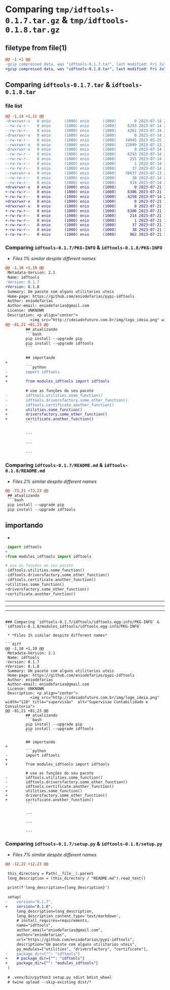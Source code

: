 # Comparing `tmp/idftools-0.1.7.tar.gz` & `tmp/idftools-0.1.8.tar.gz`

## filetype from file(1)

```diff
@@ -1 +1 @@
-gzip compressed data, was "idftools-0.1.7.tar", last modified: Fri Jul 14 20:57:27 2023, max compression
+gzip compressed data, was "idftools-0.1.8.tar", last modified: Fri Jul 21 13:26:17 2023, max compression
```

## Comparing `idftools-0.1.7.tar` & `idftools-0.1.8.tar`

### file list

```diff
@@ -1,14 +1,11 @@
-drwxrwxr-x   0 enio      (1000) enio      (1000)        0 2023-07-14 20:57:27.835754 idftools-0.1.7/
--rw-rw-r--   0 enio      (1000) enio      (1000)     6293 2023-07-14 20:57:27.835754 idftools-0.1.7/PKG-INFO
--rw-rw-r--   0 enio      (1000) enio      (1000)     4261 2023-07-14 20:37:31.000000 idftools-0.1.7/README.md
-drwxrwxr-x   0 enio      (1000) enio      (1000)        0 2023-07-14 20:57:27.835754 idftools-0.1.7/idftools/
--rw-rw-r--   0 enio      (1000) enio      (1000)    34945 2023-05-25 18:44:21.000000 idftools-0.1.7/idftools/certificate.py
--rwxrwxr-x   0 enio      (1000) enio      (1000)    22099 2023-07-13 20:03:14.000000 idftools-0.1.7/idftools/driversfactory.py
-drwxrwxr-x   0 enio      (1000) enio      (1000)        0 2023-07-14 20:57:27.835754 idftools-0.1.7/idftools/idftools.egg-info/
--rw-rw-r--   0 enio      (1000) enio      (1000)     6293 2023-07-14 20:57:27.000000 idftools-0.1.7/idftools/idftools.egg-info/PKG-INFO
--rw-rw-r--   0 enio      (1000) enio      (1000)      255 2023-07-14 20:57:27.000000 idftools-0.1.7/idftools/idftools.egg-info/SOURCES.txt
--rw-rw-r--   0 enio      (1000) enio      (1000)        1 2023-07-14 20:57:27.000000 idftools-0.1.7/idftools/idftools.egg-info/dependency_links.txt
--rw-rw-r--   0 enio      (1000) enio      (1000)       37 2023-07-14 20:57:27.000000 idftools-0.1.7/idftools/idftools.egg-info/top_level.txt
--rwxrwxr-x   0 enio      (1000) enio      (1000)    70637 2023-07-13 20:10:20.000000 idftools-0.1.7/idftools/utilities.py
--rw-rw-r--   0 enio      (1000) enio      (1000)       38 2023-07-14 20:57:27.835754 idftools-0.1.7/setup.cfg
--rw-rw-r--   0 enio      (1000) enio      (1000)      919 2023-07-14 20:57:17.000000 idftools-0.1.7/setup.py
+drwxrwxr-x   0 enio      (1000) enio      (1000)        0 2023-07-21 13:26:17.048066 idftools-0.1.8/
+-rw-rw-r--   0 enio      (1000) enio      (1000)     6306 2023-07-21 13:26:17.048066 idftools-0.1.8/PKG-INFO
+-rw-rw-r--   0 enio      (1000) enio      (1000)     4258 2023-07-14 21:10:47.000000 idftools-0.1.8/README.md
+drwxrwxr-x   0 enio      (1000) enio      (1000)        0 2023-07-21 13:26:17.048066 idftools-0.1.8/modules_idftools/
+drwxrwxr-x   0 enio      (1000) enio      (1000)        0 2023-07-21 13:26:17.048066 idftools-0.1.8/modules_idftools/idftools.egg-info/
+-rw-rw-r--   0 enio      (1000) enio      (1000)     6306 2023-07-21 13:26:17.000000 idftools-0.1.8/modules_idftools/idftools.egg-info/PKG-INFO
+-rw-rw-r--   0 enio      (1000) enio      (1000)      214 2023-07-21 13:26:17.000000 idftools-0.1.8/modules_idftools/idftools.egg-info/SOURCES.txt
+-rw-rw-r--   0 enio      (1000) enio      (1000)        1 2023-07-21 13:26:17.000000 idftools-0.1.8/modules_idftools/idftools.egg-info/dependency_links.txt
+-rw-rw-r--   0 enio      (1000) enio      (1000)       37 2023-07-21 13:26:17.000000 idftools-0.1.8/modules_idftools/idftools.egg-info/top_level.txt
+-rw-rw-r--   0 enio      (1000) enio      (1000)       38 2023-07-21 13:26:17.048066 idftools-0.1.8/setup.cfg
+-rw-rw-r--   0 enio      (1000) enio      (1000)      962 2023-07-21 13:26:11.000000 idftools-0.1.8/setup.py
```

### Comparing `idftools-0.1.7/PKG-INFO` & `idftools-0.1.8/PKG-INFO`

 * *Files 1% similar despite different names*

```diff
@@ -1,10 +1,10 @@
 Metadata-Version: 2.1
 Name: idftools
-Version: 0.1.7
+Version: 0.1.8
 Summary: Um pacote com alguns utilitarios uteis
 Home-page: https://github.com/eniodefarias/pypi-idftools
 Author: eniodefarias
 Author-email: eniodefarias@gmail.com
 License: UNKNOWN
 Description: <p align="center">
           <img src="http://ideiadofuturo.com.br/img/logo_ideia.png" width="120" title="supervisão"  alt="Supervisao Contabilidade e Consultoria">  
@@ -81,21 +81,23 @@
         ## atualizando
         ```bash
         pip install --upgrade pip
         pip install --upgrade idftools
         ```
         
         ## importando
+        
         ```python
-        import idftools
+        
+        from modules_idftools import idftools
         
         # use as funções do seu pacote
-        idftools.utilities.some_function()
-        idftools.driversfactory.some_other_function()
-        idftools.certificate.another_function()
+        utilities.some_function()
+        driversfactory.some_other_function()
+        certificate.another_function()
         ```
         
         ---
         
         ---
         
         ---
```

### Comparing `idftools-0.1.7/README.md` & `idftools-0.1.8/README.md`

 * *Files 2% similar despite different names*

```diff
@@ -73,21 +73,23 @@
 ## atualizando
 ```bash
 pip install --upgrade pip
 pip install --upgrade idftools
 ```
 
 ## importando
+
 ```python
-import idftools
+
+from modules_idftools import idftools
 
 # use as funções do seu pacote
-idftools.utilities.some_function()
-idftools.driversfactory.some_other_function()
-idftools.certificate.another_function()
+utilities.some_function()
+driversfactory.some_other_function()
+certificate.another_function()
 ```
 
 ---
 
 ---
 
 ---
```

### Comparing `idftools-0.1.7/idftools/idftools.egg-info/PKG-INFO` & `idftools-0.1.8/modules_idftools/idftools.egg-info/PKG-INFO`

 * *Files 1% similar despite different names*

```diff
@@ -1,10 +1,10 @@
 Metadata-Version: 2.1
 Name: idftools
-Version: 0.1.7
+Version: 0.1.8
 Summary: Um pacote com alguns utilitarios uteis
 Home-page: https://github.com/eniodefarias/pypi-idftools
 Author: eniodefarias
 Author-email: eniodefarias@gmail.com
 License: UNKNOWN
 Description: <p align="center">
           <img src="http://ideiadofuturo.com.br/img/logo_ideia.png" width="120" title="supervisão"  alt="Supervisao Contabilidade e Consultoria">  
@@ -81,21 +81,23 @@
         ## atualizando
         ```bash
         pip install --upgrade pip
         pip install --upgrade idftools
         ```
         
         ## importando
+        
         ```python
-        import idftools
+        
+        from modules_idftools import idftools
         
         # use as funções do seu pacote
-        idftools.utilities.some_function()
-        idftools.driversfactory.some_other_function()
-        idftools.certificate.another_function()
+        utilities.some_function()
+        driversfactory.some_other_function()
+        certificate.another_function()
         ```
         
         ---
         
         ---
         
         ---
```

### Comparing `idftools-0.1.7/setup.py` & `idftools-0.1.8/setup.py`

 * *Files 7% similar despite different names*

```diff
@@ -12,22 +12,23 @@
 
 this_directory = Path(__file__).parent
 long_description = (this_directory / "README.md").read_text()
 
 print(f'long_description={long_description}')
 
 setup(
-    version="0.1.7",
+    version="0.1.8",
     long_description=long_description,
     long_description_content_type='text/markdown',
     # install_requires=requirements,
     name="idftools",
     author_email="eniodefarias@gmail.com",
     author="eniodefarias",
     url="https://github.com/eniodefarias/pypi-idftools",
     description="Um pacote com alguns utilitarios uteis",
     py_modules=["utilities", "driversfactory", "certificate"],
-    package_dir={"": "idftools"}
+    # package_dir={"": "idftools"}
+    package_dir={"": "modules_idftools"}
 )
 
 # .venv/bin/python3 setup.py sdist bdist_wheel
 # twine upload --skip-existing dist/*
```

